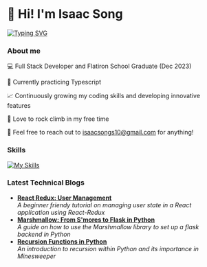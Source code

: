 # 👋 Hi! I'm Isaac Song

<p align="left">
  <!-- Typing SVG by DenverCoder1 - https://github.com/DenverCoder1/readme-typing-svg -->
    <a href="https://git.io/typing-svg"><img src="https://readme-typing-svg.demolab.com?font=Nunito+Sans&pause=1000&vCenter=true&color=000000&background=FFFFFF00&random=false&width=400&lines=Full+stack+web+developer;Learning+new+things+every+day!" alt="Typing SVG" /></a>
</p>

### About me
💻 Full Stack Developer and Flatiron School Graduate (Dec 2023)

📱 Currently practicing Typescript

📈 Continuously growing my coding skills and developing innovative features

🗻 Love to rock climb in my free time

📧 Feel free to reach out to isaacsongs10@gmail.com for anything! 

### Skills 
[![My Skills](https://skillicons.dev/icons?i=js,python,html,css,c,cpp,discord,figma,flask,git,github,materialui,matlab,npm,postgres,r,react,redux,sqlite,threejs,ubuntu,visualstudio,vscode,blender&perline=12&theme=dark)](https://skillicons.dev)

### Latest Technical Blogs
- [**React Redux: User Management**](https://isaacsong.hashnode.dev/react-redux-user-management)                 
  *A beginner friendy tutorial on managing user state in a React application using React-Redux*
- [**Marshmallow: From S'mores to Flask in Python**](https://isaacsong.hashnode.dev/recursion-functions-in-python)                 
  *A guide on how to use the Marshmallow library to set up a flask backend in Python*
- [**Recursion Functions in Python**](https://isaacsong.hashnode.dev/recursion-functions-in-python)              
  *An introduction to recursion within Python and its importance in Minesweeper*


